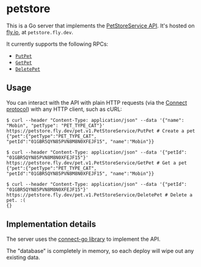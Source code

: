 # petstore

This is a Go server that implements the [PetStoreService API](https://buf.build/acme/petapis/docs/main:pet.v1#pet.v1.PetStoreService).
It's hosted on [fly.io](https://fly.io), at `petstore.fly.dev`.

It currently supports the following RPCs:

* [`PutPet`](https://buf.build/acme/petapis/docs/main:pet.v1#pet.v1.PetStoreService.PutPet)
* [`GetPet`](https://buf.build/acme/petapis/docs/main:pet.v1#pet.v1.PetStoreService.GetPet)
* [`DeletePet`](https://buf.build/acme/petapis/docs/main:pet.v1#pet.v1.PetStoreService.DeletePet)

## Usage

You can interact with the API with plain HTTP requests (via the [Connect protocol](https://connect.build/docs/protocol/)) with any HTTP client, such as cURL:

```console
$ curl --header "Content-Type: application/json" --data '{"name": "Mobin", "petType": "PET_TYPE_CAT"}' https://petstore.fly.dev/pet.v1.PetStoreService/PutPet # Create a pet
{"pet":{"petType":"PET_TYPE_CAT", "petId":"01GBR5QYN85PVN8M8N0XFEJF15", "name":"Mobin"}}

$ curl --header "Content-Type: application/json" --data '{"petId": "01GBR5QYN85PVN8M8N0XFEJF15"}' https://petstore.fly.dev/pet.v1.PetStoreService/GetPet # Get a pet
{"pet":{"petType":"PET_TYPE_CAT", "petId":"01GBR5QYN85PVN8M8N0XFEJF15", "name":"Mobin"}}

$ curl --header "Content-Type: application/json" --data '{"petId": "01GBR5QYN85PVN8M8N0XFEJF15"}' https://petstore.fly.dev/pet.v1.PetStoreService/DeletePet # Delete a pet. :(
{}
```

## Implementation details

The server uses the [connect-go library](https://github.com/bufbuild/connect-go) to implement the API.

The "database" is completely in memory, so each deploy will wipe out any existing data.
